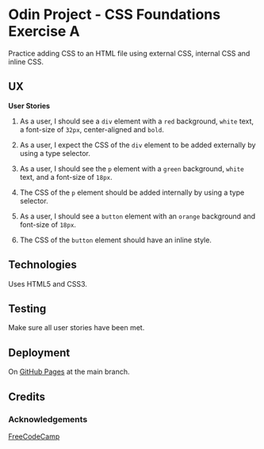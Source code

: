 # Odin Project - CSS Foundations Exercise A

Practice adding CSS to an HTML file using external CSS, internal CSS and inline CSS.

## UX

**User Stories**

1.  As a user, I should see a `div` element with a `red` background, `white` text, a font-size of `32px`, center-aligned and `bold`.

2.  As a user, I expect the CSS of the `div` element to be added externally by using a type selector.

3.  As a user, I should see the `p` element with a `green` background, `white` text, and a font-size of `18px`.

4.  The CSS of the `p` element should be added internally by using a type selector.

5.  As a user, I should see a `button` element with an `orange` background and font-size of `18px`.

6.  The CSS of the `button` element should have an inline style.

## Technologies

Uses HTML5 and CSS3.

## Testing

Make sure all user stories have been met.

## Deployment

On [GitHub Pages](https://derektypist.github.io/odin-p-css-foundations-a/) at the main branch.

## Credits

### Acknowledgements

[FreeCodeCamp](https://www.freecodecamp.org)
